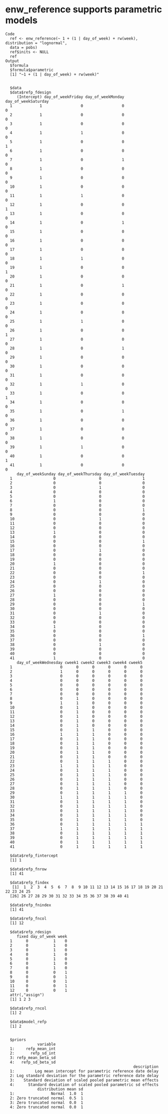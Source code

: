 # enw_reference supports parametric models

    Code
      ref <- enw_reference(~ 1 + (1 | day_of_week) + rw(week), distribution = "lognormal",
      data = pobs)
      ref$inits <- NULL
      ref
    Output
      $formula
      $formula$parametric
      [1] "~1 + (1 | day_of_week) + rw(week)"
      
      
      $data
      $data$refp_fdesign
         (Intercept) day_of_weekFriday day_of_weekMonday day_of_weekSaturday
      1            1                 0                 0                   0
      2            1                 0                 0                   0
      3            1                 0                 0                   0
      4            1                 1                 0                   0
      5            1                 0                 0                   1
      6            1                 0                 0                   0
      7            1                 0                 1                   0
      8            1                 0                 0                   0
      9            1                 0                 0                   0
      10           1                 0                 0                   0
      11           1                 1                 0                   0
      12           1                 0                 0                   1
      13           1                 0                 0                   0
      14           1                 0                 1                   0
      15           1                 0                 0                   0
      16           1                 0                 0                   0
      17           1                 0                 0                   0
      18           1                 1                 0                   0
      19           1                 0                 0                   1
      20           1                 0                 0                   0
      21           1                 0                 1                   0
      22           1                 0                 0                   0
      23           1                 0                 0                   0
      24           1                 0                 0                   0
      25           1                 1                 0                   0
      26           1                 0                 0                   1
      27           1                 0                 0                   0
      28           1                 0                 1                   0
      29           1                 0                 0                   0
      30           1                 0                 0                   0
      31           1                 0                 0                   0
      32           1                 1                 0                   0
      33           1                 0                 0                   1
      34           1                 0                 0                   0
      35           1                 0                 1                   0
      36           1                 0                 0                   0
      37           1                 0                 0                   0
      38           1                 0                 0                   0
      39           1                 1                 0                   0
      40           1                 0                 0                   1
      41           1                 0                 0                   0
         day_of_weekSunday day_of_weekThursday day_of_weekTuesday
      1                  0                   0                  1
      2                  0                   0                  0
      3                  0                   1                  0
      4                  0                   0                  0
      5                  0                   0                  0
      6                  1                   0                  0
      7                  0                   0                  0
      8                  0                   0                  1
      9                  0                   0                  0
      10                 0                   1                  0
      11                 0                   0                  0
      12                 0                   0                  0
      13                 1                   0                  0
      14                 0                   0                  0
      15                 0                   0                  1
      16                 0                   0                  0
      17                 0                   1                  0
      18                 0                   0                  0
      19                 0                   0                  0
      20                 1                   0                  0
      21                 0                   0                  0
      22                 0                   0                  1
      23                 0                   0                  0
      24                 0                   1                  0
      25                 0                   0                  0
      26                 0                   0                  0
      27                 1                   0                  0
      28                 0                   0                  0
      29                 0                   0                  1
      30                 0                   0                  0
      31                 0                   1                  0
      32                 0                   0                  0
      33                 0                   0                  0
      34                 1                   0                  0
      35                 0                   0                  0
      36                 0                   0                  1
      37                 0                   0                  0
      38                 0                   1                  0
      39                 0                   0                  0
      40                 0                   0                  0
      41                 1                   0                  0
         day_of_weekWednesday cweek1 cweek2 cweek3 cweek4 cweek5
      1                     0      0      0      0      0      0
      2                     1      0      0      0      0      0
      3                     0      0      0      0      0      0
      4                     0      0      0      0      0      0
      5                     0      0      0      0      0      0
      6                     0      0      0      0      0      0
      7                     0      0      0      0      0      0
      8                     0      1      0      0      0      0
      9                     1      1      0      0      0      0
      10                    0      1      0      0      0      0
      11                    0      1      0      0      0      0
      12                    0      1      0      0      0      0
      13                    0      1      0      0      0      0
      14                    0      1      0      0      0      0
      15                    0      1      1      0      0      0
      16                    1      1      1      0      0      0
      17                    0      1      1      0      0      0
      18                    0      1      1      0      0      0
      19                    0      1      1      0      0      0
      20                    0      1      1      0      0      0
      21                    0      1      1      0      0      0
      22                    0      1      1      1      0      0
      23                    1      1      1      1      0      0
      24                    0      1      1      1      0      0
      25                    0      1      1      1      0      0
      26                    0      1      1      1      0      0
      27                    0      1      1      1      0      0
      28                    0      1      1      1      0      0
      29                    0      1      1      1      1      0
      30                    1      1      1      1      1      0
      31                    0      1      1      1      1      0
      32                    0      1      1      1      1      0
      33                    0      1      1      1      1      0
      34                    0      1      1      1      1      0
      35                    0      1      1      1      1      0
      36                    0      1      1      1      1      1
      37                    1      1      1      1      1      1
      38                    0      1      1      1      1      1
      39                    0      1      1      1      1      1
      40                    0      1      1      1      1      1
      41                    0      1      1      1      1      1
      
      $data$refp_fintercept
      [1] 1
      
      $data$refp_fnrow
      [1] 41
      
      $data$refp_findex
       [1]  1  2  3  4  5  6  7  8  9 10 11 12 13 14 15 16 17 18 19 20 21 22 23 24 25
      [26] 26 27 28 29 30 31 32 33 34 35 36 37 38 39 40 41
      
      $data$refp_fnindex
      [1] 41
      
      $data$refp_fncol
      [1] 12
      
      $data$refp_rdesign
         fixed day_of_week week
      1      0           1    0
      2      0           1    0
      3      0           1    0
      4      0           1    0
      5      0           1    0
      6      0           1    0
      7      0           1    0
      8      0           0    1
      9      0           0    1
      10     0           0    1
      11     0           0    1
      12     0           0    1
      attr(,"assign")
      [1] 1 2 3
      
      $data$refp_rncol
      [1] 2
      
      $data$model_refp
      [1] 2
      
      
      $priors
                  variable
      1:     refp_mean_int
      2:       refp_sd_int
      3: refp_mean_beta_sd
      4:   refp_sd_beta_sd
                                                            description
      1:         Log mean intercept for parametric reference date delay
      2: Log standard deviation for the parametric reference date delay
      3:    Standard deviation of scaled pooled parametric mean effects
      4:      Standard deviation of scaled pooled parametric sd effects
                  distribution mean sd
      1:                Normal  1.0  1
      2: Zero truncated normal  0.5  1
      3: Zero truncated normal  0.0  1
      4: Zero truncated normal  0.0  1
      

